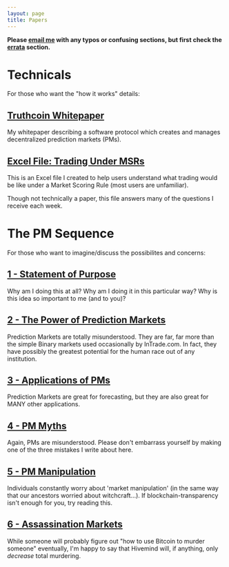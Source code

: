 ```yaml
---
layout: page
title: Papers
---
```


**Please <a href="mailto:truthcoin@gmail.com?subject=Feedback">email me</a> with any typos or confusing sections, but first check the [errata](https://github.com/psztorc/Truthcoin/tree/master/docs#addendum--errata) section.**  

# Technicals

For those who want the "how it works" details:

## [Truthcoin Whitepaper](hivemind-whitepaper.pdf)

My whitepaper describing a software protocol which creates and manages decentralized prediction markets (PMs).


## [Excel File: Trading Under MSRs](LogMSR_Demo.xlsx) 

This is an Excel file I created to help users understand what trading would be like under a Market Scoring Rule (most users are unfamiliar).

Though not technically a paper, this file answers many of the questions I receive each week.

# The PM Sequence

For those who want to imagine/discuss the possibilites and concerns:

## [1 - Statement of Purpose](1_Purpose.pdf)

Why am I doing this at all? Why am I doing it in this particular way? Why is this idea so important to me (and to you)?


## [2 - The Power of Prediction Markets](2_PM_Types.pdf)

Prediction Markets are totally misunderstood. They are far, far more than the simple Binary markets used occasionally by InTrade.com. In fact, they have possibly the greatest potential for the human race out of any institution.


## [3 - Applications of PMs](3_PM_Applications.pdf)

Prediction Markets are great for forecasting, but they are also great for MANY other applications.

## [4 - PM Myths](4_PM_Myths.pdf)

Again, PMs are misunderstood. Please don't embarrass yourself by making one of the three mistakes I write about here.


## [5 - PM Manipulation](5_PM_Manipulation.pdf)

Individuals constantly worry about 'market manipulation' (in the same way that our ancestors worried about witchcraft...). If blockchain-transparency isn't enough for you, try reading this.


## [6 - Assassination Markets](6_Crime_Markets.pdf)

While someone will probably figure out "how to use Bitcoin to murder someone" eventually, I'm happy to say that Hivemind will, if anything, only *decrease* total murdering.






